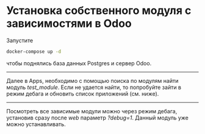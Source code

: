 # Установка собственного модуля с зависимостями в Odoo
Запустите
```sh
docker-compose up -d
```
чтобы поднялись база данных Postgres и сервер Odoo.
***
Далее в Apps, необходимо с помощью поиска по модулям найти модуль *test_module*. Если не удается найти, то попробуйте зайти в режим дебага и обновить список приложений (см. ниже).
***
Посмотреть все зависимые модули можно через режим дебага,
установив сразу после *web* параметр *?debug=1*. Данный модуль уже можно
устанавливать.
